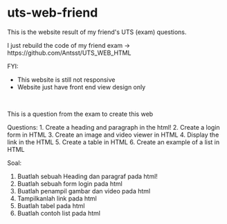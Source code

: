 # uts-web-friend

<p>This is the website result of my friend's UTS (exam) questions.</p>  
<p>I just rebuild the code of my friend exam -> https://github.com/Antsst/UTS_WEB_HTML</p>  

FYI:
- This website is still not responsive <br>
- Website just have front end view design only <br>
<br>

<p>This is a question from the exam to create this web</p>
Questions:
1. Create a heading and paragraph in the html!
2. Create a login form in HTML
3. Create an image and video viewer in HTML
4. Display the link in the HTML
5. Create a table in HTML
6. Create an example of a list in HTML

Soal:
1. Buatlah sebuah Heading dan paragraf pada html!
2. Buatlah sebuah form login pada html
3. Buatlah penampil gambar dan video pada html
4. Tampilkanlah link pada html
5. Buatlah tabel pada html
6. Buatlah contoh list pada html

